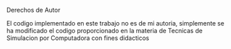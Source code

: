 Derechos de Autor

El codigo implementado en este trabajo no es de mi autoria, simplemente se ha modificado 
el codigo proporcionado en la materia de Tecnicas de Simulacion por Computadora con fines didacticos
